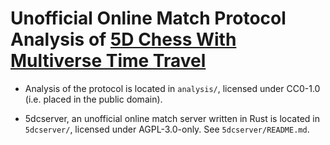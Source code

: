 # **Unofficial** Online Match Protocol Analysis of [5D Chess With Multiverse Time Travel](https://store.steampowered.com/app/1349230/5D_Chess_With_Multiverse_Time_Travel/)

- Analysis of the protocol is located in `analysis/`, licensed under CC0-1.0 (i.e. placed in the public domain).

- 5dcserver, an unofficial online match server written in Rust is located in `5dcserver/`, licensed under AGPL-3.0-only. See `5dcserver/README.md`.
